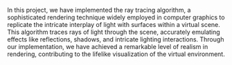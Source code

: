 In this project, we have implemented the ray tracing algorithm, a sophisticated rendering technique widely employed in computer graphics to replicate the intricate interplay of light with surfaces within a virtual scene. This algorithm traces rays of light through the scene, accurately emulating effects like reflections, shadows, and intricate lighting interactions. Through our implementation, we have achieved a remarkable level of realism in rendering, contributing to the lifelike visualization of the virtual environment.